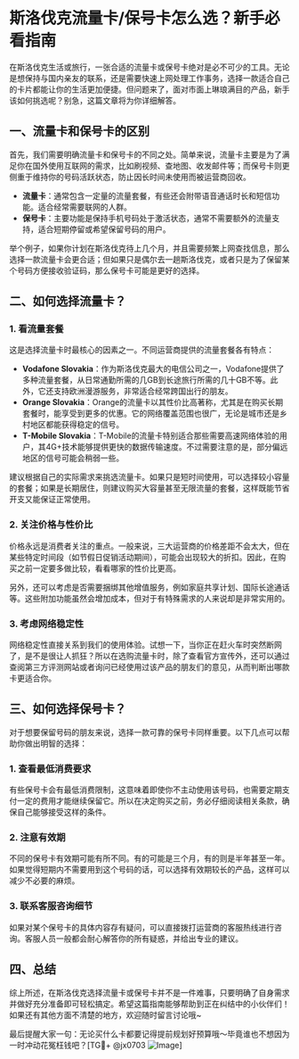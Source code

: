 # 斯洛伐克流量卡/保号卡怎么选？新手必看指南

在斯洛伐克生活或旅行，一张合适的流量卡或保号卡绝对是必不可少的工具。无论是想保持与国内亲友的联系，还是需要快速上网处理工作事务，选择一款适合自己的卡片都能让你的生活更加便捷。但问题来了，面对市面上琳琅满目的产品，新手该如何挑选呢？别急，这篇文章将为你详细解答。

## 一、流量卡和保号卡的区别

首先，我们需要明确流量卡和保号卡的不同之处。简单来说，流量卡主要是为了满足你在国外使用互联网的需求，比如刷视频、查地图、收发邮件等；而保号卡则更侧重于维持你的号码活跃状态，防止因长时间未使用而被运营商回收。

- **流量卡**：通常包含一定量的流量套餐，有些还会附带语音通话时长和短信功能。适合经常需要联网的人群。
- **保号卡**：主要功能是保持手机号码处于激活状态，通常不需要额外的流量支持，适合短期停留或希望保留号码的用户。

举个例子，如果你计划在斯洛伐克待上几个月，并且需要频繁上网查找信息，那么选择一款流量卡会更合适；但如果只是偶尔去一趟斯洛伐克，或者只是为了保留某个号码方便接收验证码，那么保号卡可能是更好的选择。

## 二、如何选择流量卡？

### 1. 看流量套餐

这是选择流量卡时最核心的因素之一。不同运营商提供的流量套餐各有特点：

- **Vodafone Slovakia**：作为斯洛伐克最大的电信公司之一，Vodafone提供了多种流量套餐，从日常通勤所需的几GB到长途旅行所需的几十GB不等。此外，它还支持欧洲漫游服务，非常适合经常跨国出行的朋友。
- **Orange Slovakia**：Orange的流量卡以其性价比高著称，尤其是在购买长期套餐时，能享受到更多的优惠。它的网络覆盖范围也很广，无论是城市还是乡村地区都能获得稳定的信号。
- **T-Mobile Slovakia**：T-Mobile的流量卡特别适合那些需要高速网络体验的用户，其4G+技术能够提供更快的数据传输速度。不过需要注意的是，部分偏远地区的信号可能会稍弱一些。

建议根据自己的实际需求来挑选流量卡。如果只是短时间使用，可以选择较小容量的套餐；如果是长期居住，则建议购买大容量甚至无限流量的套餐，这样既能节省开支又能保证正常使用。

### 2. 关注价格与性价比

价格永远是消费者关注的重点。一般来说，三大运营商的价格差距不会太大，但在某些特定时间段（如节假日促销活动期间），可能会出现较大的折扣。因此，在购买之前一定要多做比较，看看哪家的性价比更高。

另外，还可以考虑是否需要捆绑其他增值服务，例如家庭共享计划、国际长途通话等。这些附加功能虽然会增加成本，但对于有特殊需求的人来说却是非常实用的。

### 3. 考虑网络稳定性

网络稳定性直接关系到我们的使用体验。试想一下，当你正在赶火车时突然断网了，是不是很让人抓狂？所以在选购流量卡时，除了查看官方宣传外，还可以通过查阅第三方评测网站或者询问已经使用过该产品的朋友们的意见，从而判断出哪款卡更适合你。

## 三、如何选择保号卡？

对于想要保留号码的朋友来说，选择一款可靠的保号卡同样重要。以下几点可以帮助你做出明智的选择：

### 1. 查看最低消费要求

有些保号卡会有最低消费限制，这意味着即使你不主动使用该号码，也需要定期支付一定的费用才能继续保留它。所以在决定购买之前，务必仔细阅读相关条款，确保自己能够接受这样的条件。

### 2. 注意有效期

不同的保号卡有效期可能有所不同。有的可能是三个月，有的则是半年甚至一年。如果觉得短期内不需要用到这个号码的话，可以选择有效期较长的产品，这样可以减少不必要的麻烦。

### 3. 联系客服咨询细节

如果对某个保号卡的具体内容存有疑问，可以直接拨打运营商的客服热线进行咨询。客服人员一般都会耐心解答你的所有疑惑，并给出专业的建议。

## 四、总结

综上所述，在斯洛伐克选择流量卡或保号卡并不是一件难事，只要明确了自身需求并做好充分准备即可轻松搞定。希望这篇指南能够帮助到正在纠结中的小伙伴们！如果还有其他方面不清楚的地方，欢迎随时留言讨论哦~

最后提醒大家一句：无论买什么卡都要记得提前规划好预算哦～毕竟谁也不想因为一时冲动花冤枉钱吧？[TG💪+ @jx0703 ![Image](https://github.com/user-attachments/assets/dbca1d08-cadb-493c-b0ec-ad6f7a83f270)]